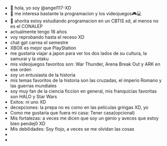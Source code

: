 - 👋 hola, yo soy @angel117-XD
- 👀 me interesa bastante la programacion y los videojuegos🎮💻
- 🌱 ahorita estoy estudiando programacion en un CBTIS xd, al menos no es el CONALEP
- actualmente tengo 16 años
- voy reprobando hasta el receso XD
- chat gpt carrea el semestre
- XBOX es mejor que PlayStation
- me gustaria viajar a japon para ver los dos lados de su cultura, la samurai y la otaku
- mis videojuegos favoritos son: War Thunder, Arena Break Out y ARK en ese orden
- soy un entusiasta de la historia
- mis temas favoritos de la historia son las cruzadas, el imperio Romano y las guerras mundiales
- soy muy fan de la ciencia ficcion en general, mis franquicias favoritas son HALO y Star Wars
- Exitos: ni uno XD
- decepciones: la prepa no es como en las peliculas gringas XD, yo
- Como me gustaria que fuera mi casa: Tener casa(opcional)
- Mis fortalezas: a veces me dicen que soy un genio y aveces que estoy bien pendej0 XD
- Mis debilidades: Soy flojo, a veces se me olvidan las cosas
- 
- 

<!---
angel117-XD/angel117-XD is a ✨ special ✨ repository because its `README.md` (this file) appears on your GitHub profile.
You can click the Preview link to take a look at your changes.
--->

